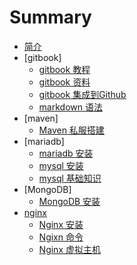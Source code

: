 # Summary

* [简介](README.md)
* [gitbook]
	* [gitbook 教程](gitbook/gitbook-doc.md)
	* [gitbook 资料](gitbook/gitbook.md)
	* [gitbook 集成到Github](gitbook/gitbook-to-github.md)
	* [markdown 语法](markdown-doc.md)
* [maven]
	* [Maven 私服搭建](maven/maven-nexus.md)
* [mariadb]
	* [mariadb 安装](mariadb/mariadb-install.md)
	* [mysql 安装](mariadb/mysql-install.md)
	* [mysql 基础知识](mariadb/mysql-base.md)
* [MongoDB]
	* [MongoDB 安装](mongodb/mongodb-install.md)
* [nginx](README.md)
	* [Nginx 安装](nginx/nginx-install.md)
	* [Ngixn 命令](nginx/nginx-commandline.md)
	* [Nginx 虚拟主机](nginx/nginx-virtualhost.md)

